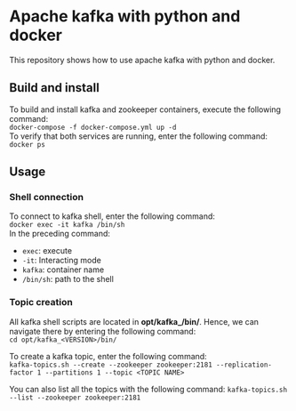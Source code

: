 # Apache kafka with python and docker
This repository shows how to use apache kafka with python and docker.
## Build and install
To build and install kafka and zookeeper containers, execute the following command:  
`docker-compose -f docker-compose.yml up -d`  
To verify that both services are running, enter the following command:  
`docker ps`
## Usage
### Shell connection
To connect to kafka shell, enter the following command:  
`docker exec -it kafka /bin/sh`  
In the preceding command:
- `exec`: execute
- `-it`: Interacting mode
- `kafka`: container name
- `/bin/sh`: path to the shell
### Topic creation
All kafka shell scripts are located in  **opt/kafka_<VERSION>/bin/**. Hence, we can navigate there by entering the
following command:  
`cd opt/kafka_<VERSION>/bin/`  

To create a kafka topic, enter the following command:  
`kafka-topics.sh --create --zookeeper zookeeper:2181 --replication-factor 1 --partitions 1 --topic <TOPIC NAME>`

You can also list all the topics with the following command:
`kafka-topics.sh --list --zookeeper zookeeper:2181`



